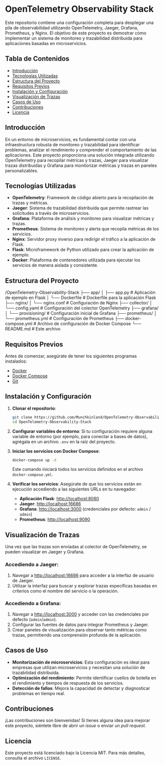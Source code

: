 # OpenTelemetry Observability Stack

Este repositorio contiene una configuración completa para desplegar una pila de observabilidad utilizando OpenTelemetry, Jaeger, Grafana, Prometheus, y Nginx. El objetivo de este proyecto es demostrar cómo implementar un sistema de monitoreo y trazabilidad distribuida para aplicaciones basadas en microservicios.

## Tabla de Contenidos

- [Introducción](#introducción)
- [Tecnologías Utilizadas](#tecnologías-utilizadas)
- [Estructura del Proyecto](#estructura-del-proyecto)
- [Requisitos Previos](#requisitos-previos)
- [Instalación y Configuración](#instalación-y-configuración)
- [Visualización de Trazas](#visualización-de-trazas)
- [Casos de Uso](#casos-de-uso)
- [Contribuciones](#contribuciones)
- [Licencia](#licencia)

## Introducción

En un entorno de microservicios, es fundamental contar con una infraestructura robusta de monitoreo y trazabilidad para identificar problemas, analizar el rendimiento y comprender el comportamiento de las aplicaciones. Este proyecto proporciona una solución integrada utilizando OpenTelemetry para recopilar métricas y trazas, Jaeger para visualizar trazas distribuidas y Grafana para monitorizar métricas y trazas en paneles personalizables.

## Tecnologías Utilizadas

- **OpenTelemetry**: Framework de código abierto para la recopilación de trazas y métricas.
- **Jaeger**: Sistema de trazabilidad distribuida que permite rastrear las solicitudes a través de microservicios.
- **Grafana**: Plataforma de análisis y monitoreo para visualizar métricas y trazas.
- **Prometheus**: Sistema de monitoreo y alerta que recopila métricas de los servicios.
- **Nginx**: Servidor proxy inverso para redirigir el tráfico a la aplicación de Flask.
- **Flask**: Microframework de Python utilizado para crear la aplicación de ejemplo.
- **Docker**: Plataforma de contenedores utilizada para ejecutar los servicios de manera aislada y consistente.

## Estructura del Proyecto

/OpenTelemetry-Observability-Stack 
├── app/ │
├── app.py # Aplicación de ejemplo en Flask │
└── Dockerfile # Dockerfile para la aplicación Flask 
├── nginx/ │ 
└── nginx.conf # Configuración de Nginx
├── collector/ │
└── config.yaml # Configuración del colector OpenTelemetry 
├── grafana/ │ 
└── provisioning/ # Configuración inicial de Grafana 
├── prometheus/ │ 
└── prometheus.yml # Configuración de Prometheus 
├── docker-compose.yml # Archivo de configuración de Docker Compose 
└── README.md # Este archivo


## Requisitos Previos

Antes de comenzar, asegúrate de tener los siguientes programas instalados:

- [Docker](https://www.docker.com/get-started)
- [Docker Compose](https://docs.docker.com/compose/install/)
- [Git](https://git-scm.com/)

## Instalación y Configuración

1. **Clonar el repositorio**:

    ```bash
    git clone https://github.com/Munchkinland/OpenTelemetry-Observability-Stack.git
    cd OpenTelemetry-Observability-Stack
    ```

2. **Configurar variables de entorno**: Si tu configuración requiere alguna variable de entorno (por ejemplo, para conectar a bases de datos), agrégala en un archivo `.env` en la raíz del proyecto.

3. **Iniciar los servicios con Docker Compose**:

    ```bash
    docker-compose up -d
    ```

    Este comando iniciará todos los servicios definidos en el archivo `docker-compose.yml`.

4. **Verificar los servicios**: Asegúrate de que los servicios están en ejecución accediendo a las siguientes URLs en tu navegador:

    - **Aplicación Flask**: [http://localhost:8080](http://localhost:8080)
    - **Jaeger**: [http://localhost:16686](http://localhost:16686)
    - **Grafana**: [http://localhost:3000](http://localhost:3000) (credenciales por defecto: `admin` / `admin`)
    - **Prometheus**: [http://localhost:9090](http://localhost:9090)

## Visualización de Trazas

Una vez que las trazas son enviadas al colector de OpenTelemetry, se pueden visualizar en Jaeger y Grafana.

### Accediendo a Jaeger:

1. Navegar a [http://localhost:16686](http://localhost:16686) para acceder a la interfaz de usuario de Jaeger.
2. Utilizar la interfaz para buscar y explorar trazas específicas basadas en criterios como el nombre del servicio o la operación.

### Accediendo a Grafana:

1. Navegar a [http://localhost:3000](http://localhost:3000) y acceder con las credenciales por defecto (`admin`/`admin`).
2. Configurar las fuentes de datos para integrar Prometheus y Jaeger.
3. Crear paneles de visualización para observar tanto métricas como trazas, permitiendo una comprensión profunda de la aplicación.

## Casos de Uso

- **Monitorización de microservicios**: Esta configuración es ideal para empresas que utilizan microservicios y necesitan una solución de trazabilidad distribuida.
- **Optimización del rendimiento**: Permite identificar cuellos de botella en el rendimiento y tiempos de respuesta de los servicios.
- **Detección de fallos**: Mejora la capacidad de detectar y diagnosticar problemas en tiempo real.

## Contribuciones

¡Las contribuciones son bienvenidas! Si tienes alguna idea para mejorar este proyecto, siéntete libre de abrir un *issue* o enviar un *pull request*.

## Licencia

Este proyecto está licenciado bajo la Licencia MIT. Para más detalles, consulta el archivo `LICENSE`.
